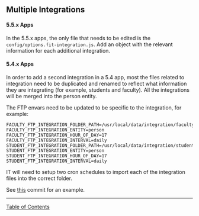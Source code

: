 ## Multiple Integrations

#### 5.5.x Apps
In the 5.5.x apps, the only file that needs to be edited is the `config/options.fit-integration.js`. Add an object with the relevant information for each additional integration.

#### 5.4.x Apps
In order to add a second integration in a 5.4 app, most the files related to integration need to be duplicated and renamed to reflect what information they are integrating (for example, students and faculty). All the integrations will be merged into the person entity.

The FTP envars need to be updated to be specific to the integration, for example:
```
FACULTY_FTP_INTEGRATION_FOLDER_PATH=/usr/local/data/integration/faculty
FACULTY_FTP_INTEGRATION_ENTITY=person
FACULTY_FTP_INTEGRATION_HOUR_OF_DAY=17
FACULTY_FTP_INTEGRATION_INTERVAL=daily
STUDENT_FTP_INTEGRATION_FOLDER_PATH=/usr/local/data/integration/student
STUDENT_FTP_INTEGRATION_ENTITY=person
STUDENT_FTP_INTEGRATION_HOUR_OF_DAY=17
STUDENT_FTP_INTEGRATION_INTERVAL=daily
```

IT will need to setup two cron schedules to import each of the integration files into the correct folder.


See [this](https://github.com/i-Sight/config_howard_v5/commit/88d9ff6cf3cdee91b1a69d1874a512caa526a44a) commit for an example.

***
[Table of Contents](../README.md)